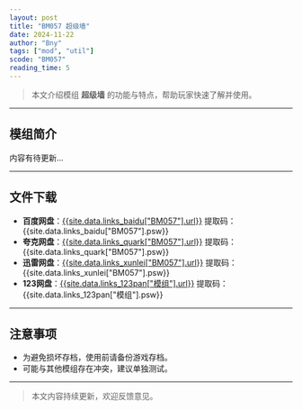 ```yaml
---
layout: post
title: "BM057 超级墙"
date: 2024-11-22
author: "Bny"
tags: ["mod", "util"]
scode: "BM057"
reading_time: 5
---
```


> 本文介绍模组 **超级墙** 的功能与特点，帮助玩家快速了解并使用。

---

## 模组简介

内容有待更新...

---

## 文件下载
- **百度网盘**：[{{site.data.links_baidu["BM057"].url}}]({{site.data.links_baidu["BM057"].url}}) 提取码：{{site.data.links_baidu["BM057"].psw}}
- **夸克网盘**：[{{site.data.links_quark["BM057"].url}}]({{site.data.links_quark["BM057"].url}}) 提取码：{{site.data.links_quark["BM057"].psw}}
- **迅雷网盘**：[{{site.data.links_xunlei["BM057"].url}}]({{site.data.links_xunlei["BM057"].url}}) 提取码：{{site.data.links_xunlei["BM057"].psw}}
- **123网盘**：[{{site.data.links_123pan["模组"].url}}]({{site.data.links_123pan["模组"].url}}) 提取码：{{site.data.links_123pan["模组"].psw}}

---

## 注意事项
- 为避免损坏存档，使用前请备份游戏存档。
- 可能与其他模组存在冲突，建议单独测试。

---

> 本文内容持续更新，欢迎反馈意见。
